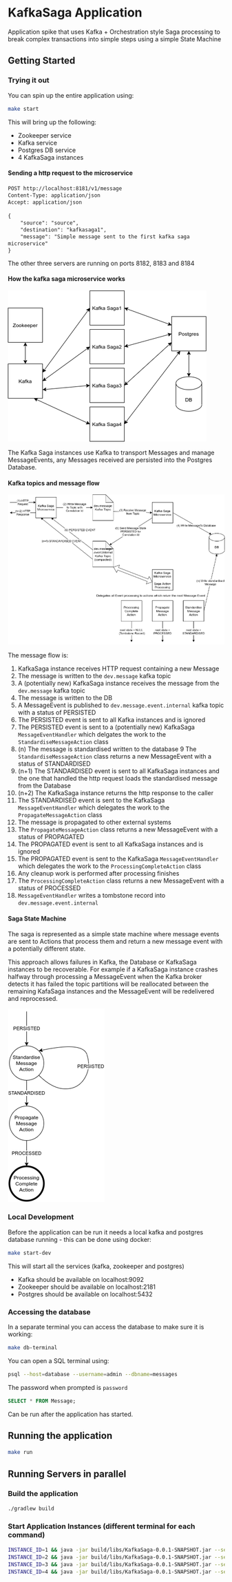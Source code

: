 # KafkaSaga Application
Application spike that uses Kafka + Orchestration style Saga processing to break
complex transactions into simple steps using a simple State Machine

## Getting Started

### Trying it out
You can spin up the entire application using:

```bash
make start
```

This will bring up the following:
* Zookeeper service
* Kafka service
* Postgres DB service
* 4 KafkaSaga instances

#### Sending a http request to the microservice
```http request
POST http://localhost:8181/v1/message
Content-Type: application/json
Accept: application/json

{
	"source": "source",
	"destination": "kafkasaga1",
	"message": "Simple message sent to the first kafka saga microservice"
}
```
The other three servers are running on ports 8182, 8183 and 8184

#### How the kafka saga microservice works
![Services](src/images/KafkaSaga%20Overview.png)

The Kafka Saga instances use Kafka to transport Messages and manage MessageEvents, any Messages received
are persisted into the Postgres Database.

#### Kafka topics and message flow
![Topics](src/images/KafkaTopics.png)

The message flow is:
1. KafkaSaga instance receives HTTP request containing a new Message
2. The message is written to the `dev.message` kafka topic
3. A (potentially new) KafkaSaga instance receives the message from the `dev.message` kafka topic
4. The message is written to the DB
5. A MessageEvent is published to `dev.message.event.internal` kafka topic with a status of PERSISTED
6. The PERSISTED event is sent to all Kafka instances and is ignored
7. The PERSISTED event is sent to a (potentially new) KafkaSaga `MessageEventHandler` which delgates the
work to the `StandardiseMessageAction` class
8. (n) The message is standardised written to the database
9 The `StandardiseMessageAction` class returns a new MessageEvent with a status of STANDARDISED
10. (n+1) The STANDARDISED event is sent to all KafkaSaga instances and the one that handled the http request
loads the standardised message from the Database
11. (n+2) The KafkaSaga instance returns the http response to the caller
12. The STANDARDISED event is sent to the KafkaSaga `MessageEventHandler` which delegates the 
work to the `PropagateMessageAction` class
13. The message is propagated to other external systems
14. The `PropagateMessageAction` class returns a new MessageEvent with a status of PROPAGATED
15. The PROPAGATED event is sent to all KafkaSaga instances and is ignored
16. The PROPAGATED event is sent to the KafkaSaga `MessageEventHandler` which delegates the
work to the `ProcessingCompleteAction` class
17. Any cleanup work is performed after processing finishes
18. The `ProcessingCompleteAction` class returns a new MessageEvent with a status of PROCESSED
19. `MessageEventHandler` writes a tombstone record into `dev.message.event.internal`

#### Saga State Machine
The saga is represented as a simple state machine where message events are sent to Actions that process
them and return a new message event with a potentially different state.

This approach allows failures in Kafka, the Database or KafkaSaga instances to be recoverable. For example
if a KafkaSaga instance crashes halfway through processing a MessageEvent when the Kafka broker detects it
has failed the topic partitions will be reallocated between the remaining KafaSaga instances and the MessageEvent
will be redelivered and reprocessed.

![SagaStates](src/images/SagaStates.png)


### Local Development
Before the application can be run it needs a local kafka and postgres database running - this can be done
using docker:

```bash
make start-dev
```

This will start all the services (kafka, zookeeper and postgres)
- Kafka should be available on localhost:9092
- Zookeeper should be available on localhost:2181
- Postgres should be available on localhost:5432

### Accessing the database
In a separate terminal you can access the database to make sure it is working:
```bash
make db-terminal
```
You can open a SQL terminal using:
```bash
psql --host=database --username=admin --dbname=messages
```
The password when prompted is `password`
```sql
SELECT * FROM Message;
```
Can be run after the application has started.

## Running the application
```bash
make run
```

## Running Servers in parallel

### Build the application
```bash
./gradlew build
```

### Start Application Instances (different terminal for each command)
```bash
INSTANCE_ID=1 && java -jar build/libs/KafkaSaga-0.0.1-SNAPSHOT.jar --server.port=8181
INSTANCE_ID=2 && java -jar build/libs/KafkaSaga-0.0.1-SNAPSHOT.jar --server.port=8182
INSTANCE_ID=3 && java -jar build/libs/KafkaSaga-0.0.1-SNAPSHOT.jar --server.port=8183
INSTANCE_ID=4 && java -jar build/libs/KafkaSaga-0.0.1-SNAPSHOT.jar --server.port=8184
```
